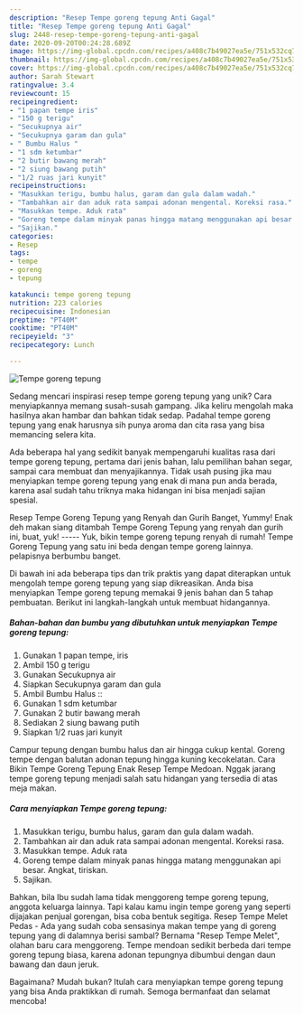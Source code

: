 ```yaml
---
description: "Resep Tempe goreng tepung Anti Gagal"
title: "Resep Tempe goreng tepung Anti Gagal"
slug: 2448-resep-tempe-goreng-tepung-anti-gagal
date: 2020-09-20T00:24:28.689Z
image: https://img-global.cpcdn.com/recipes/a408c7b49027ea5e/751x532cq70/tempe-goreng-tepung-foto-resep-utama.jpg
thumbnail: https://img-global.cpcdn.com/recipes/a408c7b49027ea5e/751x532cq70/tempe-goreng-tepung-foto-resep-utama.jpg
cover: https://img-global.cpcdn.com/recipes/a408c7b49027ea5e/751x532cq70/tempe-goreng-tepung-foto-resep-utama.jpg
author: Sarah Stewart
ratingvalue: 3.4
reviewcount: 15
recipeingredient:
- "1 papan tempe iris"
- "150 g terigu"
- "Secukupnya air"
- "Secukupnya garam dan gula"
- " Bumbu Halus "
- "1 sdm ketumbar"
- "2 butir bawang merah"
- "2 siung bawang putih"
- "1/2 ruas jari kunyit"
recipeinstructions:
- "Masukkan terigu, bumbu halus, garam dan gula dalam wadah."
- "Tambahkan air dan aduk rata sampai adonan mengental. Koreksi rasa."
- "Masukkan tempe. Aduk rata"
- "Goreng tempe dalam minyak panas hingga matang menggunakan api besar. Angkat, tiriskan."
- "Sajikan."
categories:
- Resep
tags:
- tempe
- goreng
- tepung

katakunci: tempe goreng tepung 
nutrition: 223 calories
recipecuisine: Indonesian
preptime: "PT40M"
cooktime: "PT40M"
recipeyield: "3"
recipecategory: Lunch

---
```



![Tempe goreng tepung](https://img-global.cpcdn.com/recipes/a408c7b49027ea5e/751x532cq70/tempe-goreng-tepung-foto-resep-utama.jpg)

Sedang mencari inspirasi resep tempe goreng tepung yang unik? Cara menyiapkannya memang susah-susah gampang. Jika keliru mengolah maka hasilnya akan hambar dan bahkan tidak sedap. Padahal tempe goreng tepung yang enak harusnya sih punya aroma dan cita rasa yang bisa memancing selera kita.

Ada beberapa hal yang sedikit banyak mempengaruhi kualitas rasa dari tempe goreng tepung, pertama dari jenis bahan, lalu pemilihan bahan segar, sampai cara membuat dan menyajikannya. Tidak usah pusing jika mau menyiapkan tempe goreng tepung yang enak di mana pun anda berada, karena asal sudah tahu triknya maka hidangan ini bisa menjadi sajian spesial.

Resep Tempe Goreng Tepung yang Renyah dan Gurih Banget, Yummy! Enak deh makan siang ditambah Tempe Goreng Tepung yang renyah dan gurih ini, buat, yuk! ----- Yuk, bikin tempe goreng tepung renyah di rumah! Tempe Goreng Tepung yang satu ini beda dengan tempe goreng lainnya. pelapisnya berbumbu banget.


Di bawah ini ada beberapa tips dan trik praktis yang dapat diterapkan untuk mengolah tempe goreng tepung yang siap dikreasikan. Anda bisa menyiapkan Tempe goreng tepung memakai 9 jenis bahan dan 5 tahap pembuatan. Berikut ini langkah-langkah untuk membuat hidangannya.

<!--inarticleads1-->

##### Bahan-bahan dan bumbu yang dibutuhkan untuk menyiapkan Tempe goreng tepung:

1. Gunakan 1 papan tempe, iris
1. Ambil 150 g terigu
1. Gunakan Secukupnya air
1. Siapkan Secukupnya garam dan gula
1. Ambil  Bumbu Halus ::
1. Gunakan 1 sdm ketumbar
1. Gunakan 2 butir bawang merah
1. Sediakan 2 siung bawang putih
1. Siapkan 1/2 ruas jari kunyit


Campur tepung dengan bumbu halus dan air hingga cukup kental. Goreng tempe dengan balutan adonan tepung hingga kuning kecokelatan. Cara Bikin Tempe Goreng Tepung Enak Resep Tempe Medoan. Nggak jarang tempe goreng tepung menjadi salah satu hidangan yang tersedia di atas meja makan. 

<!--inarticleads2-->

##### Cara menyiapkan Tempe goreng tepung:

1. Masukkan terigu, bumbu halus, garam dan gula dalam wadah.
1. Tambahkan air dan aduk rata sampai adonan mengental. Koreksi rasa.
1. Masukkan tempe. Aduk rata
1. Goreng tempe dalam minyak panas hingga matang menggunakan api besar. Angkat, tiriskan.
1. Sajikan.


Bahkan, bila Ibu sudah lama tidak menggoreng tempe goreng tepung, anggota keluarga lainnya. Tapi kalau kamu ingin tempe goreng yang seperti dijajakan penjual gorengan, bisa coba bentuk segitiga. Resep Tempe Melet Pedas - Ada yang sudah coba sensasinya makan tempe yang di goreng tepung yang di dalamnya berisi sambal? Bernama &#34;Resep Tempe Melet&#34;, olahan baru cara menggoreng. Tempe mendoan sedikit berbeda dari tempe goreng tepung biasa, karena adonan tepungnya dibumbui dengan daun bawang dan daun jeruk. 

Bagaimana? Mudah bukan? Itulah cara menyiapkan tempe goreng tepung yang bisa Anda praktikkan di rumah. Semoga bermanfaat dan selamat mencoba!
